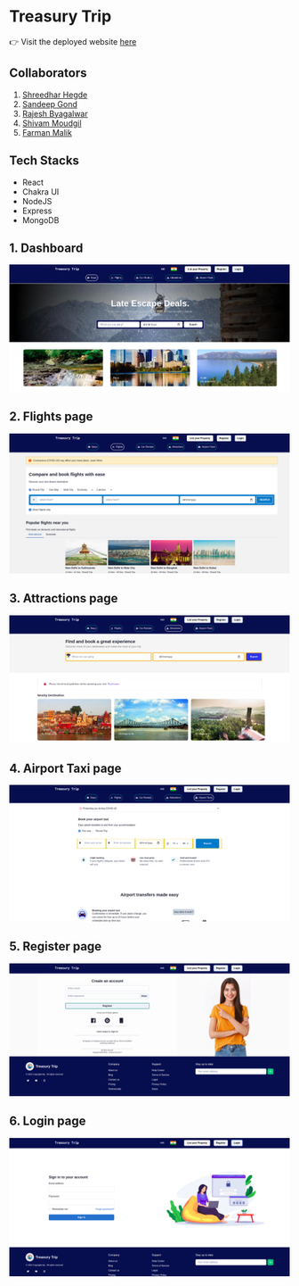 # Treasury Trip

:point_right: Visit the deployed website [here](https://treasury-trip.netlify.app)

## Collaborators

1. [Shreedhar Hegde](https://github.com/shreedharhegde99)
2. [Sandeep Gond](https://github.com/Sandeepgond)
3. [Rajesh Byagalwar](https://github.com/rajeshbyaga)
4. [Shivam Moudgil](https://github.com/Shivam-Moudgil)
5. [Farman Malik](https://github.com/farmanfirnas)

## Tech Stacks

- React
- Chakra UI
- NodeJS
- Express
- MongoDB

## 1. Dashboard

<img src="client/src/assets/Stays.png" />

<br/>

## 2. Flights page

<img src="client/src/assets/Flights.png" />

<br/>

## 3. Attractions page

<img src="client/src/assets/Attractions.png">

<br/>

## 4. Airport Taxi page

<img src="client/src/assets/Airport_Taxi.png">

<br/>


## 5. Register page

<img src="client/src/assets/Register.png">

<br/>

## 6. Login page

<img src="client/src/assets/Login.png">

<br/>


